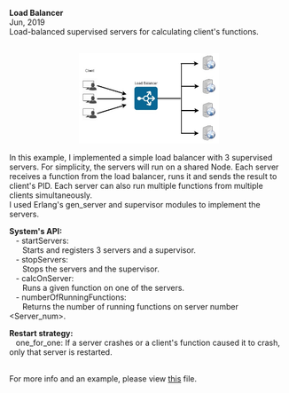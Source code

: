 **Load Balancer**  
Jun, 2019  
Load-balanced supervised servers for calculating client's functions.<br/><br/>  

<p align="center">
<img src="lb_image.jpg" width="50%" height="50%">
</p>

In this example, I implemented a simple load balancer with 3 supervised servers.  For simplicity, the servers will run on a shared Node. 
Each server receives a function from the load balancer, runs it and sends the result to client's PID. Each server can also run multiple functions from multiple clients simultaneously.  
I used Erlang's gen_server and supervisor modules to implement the servers.

**System's API:**  
  &nbsp;&nbsp;&nbsp;- startServers:  
  &nbsp;&nbsp;&nbsp;&nbsp;&nbsp;&nbsp;Starts and registers 3 servers and a supervisor.  
  &nbsp;&nbsp;&nbsp;- stopServers:  
  &nbsp;&nbsp;&nbsp;&nbsp;&nbsp;&nbsp;Stops the servers and the supervisor.  
  &nbsp;&nbsp;&nbsp;- calcOnServer:  
  &nbsp;&nbsp;&nbsp;&nbsp;&nbsp;&nbsp;Runs a given function on one of the servers.  
  &nbsp;&nbsp;&nbsp;- numberOfRunningFunctions:  
  &nbsp;&nbsp;&nbsp;&nbsp;&nbsp;&nbsp;Returns the number of running functions on server number <Server_num>.  
  
  
**Restart strategy:**  
&nbsp;&nbsp;&nbsp;one_for_one: If a server crashes or a client's function caused it to crash, only that server is restarted.</br></br>

For more info and an example, please view [this](example+explanation.txt) file.
